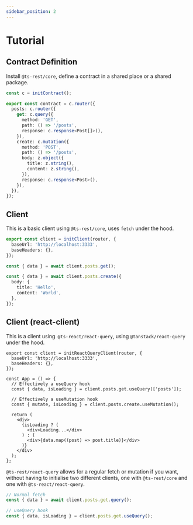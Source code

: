```yaml
---
sidebar_position: 2
---
```


# Tutorial

## Contract Definition

Install `@ts-rest/core`, define a contract in a shared place or a shared package.

```typescript
const c = initContract();

export const contract = c.router({
  posts: c.router({
    get: c.query({
      method: 'GET',
      path: () => '/posts',
      response: c.response<Post[]>(),
    }),
    create: c.mutation({
      method: 'POST',
      path: () => '/posts',
      body: z.object({
        title: z.string(),
        content: z.string(),
      }),
      response: c.response<Post>(),
    }),
  }),
});
```

## Client

This is a basic client using `@ts-rest/core`, uses `fetch` under the hood.

```typescript
export const client = initClient(router, {
  baseUrl: 'http://localhost:3333',
  baseHeaders: {},
});

const { data } = await client.posts.get();

const { data } = await client.posts.create({
  body: {
    title: 'Hello',
    content: 'World',
  },
});
```

## Client (react-client)

This is a client using` @ts-react/react-query`, using `@tanstack/react-query` under the hood.

```tsx
export const client = initReactQueryClient(router, {
  baseUrl: 'http://localhost:3333',
  baseHeaders: {},
});

const App = () => {
  // Effectively a useQuery hook
  const { data, isLoading } = client.posts.get.useQuery(['posts']);

  // Effectively a useMutation hook
  const { mutate, isLoading } = client.posts.create.useMutation();

  return (
    <div>
      {isLoading ? (
        <div>Loading...</div>
      ) : (
        <div>{data.map((post) => post.title)}</div>
      )}
    </div>
  );
};
```

`@ts-rest/react-query` allows for a regular fetch or mutation if you want, without having to initialise two different clients, one with `@ts-rest/core` and one with `@ts-react/react-query`.

```typescript
// Normal fetch
const { data } = await client.posts.get.query();

// useQuery hook
const { data, isLoading } = client.posts.get.useQuery();
```
